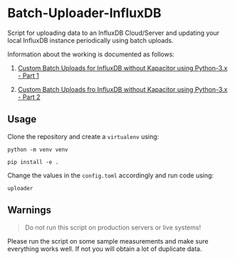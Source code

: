 # Batch-Uploader-InfluxDB
Script for uploading data to an InfluxDB Cloud/Server and updating your local InfluxDB instance periodically using batch uploads.

Information about the working is documented as follows:

1. [Custom Batch Uploads for InfluxDB without Kapacitor using Python-3.x - Part 1](https://medium.com/@shantanoodesai/custom-batch-uploads-for-influxdb-without-kapacitor-using-python-3-x-part-1-6720381b5ac0)

2. [Custom Batch Uploads fro InfluxDB without Kapacitor using Python-3.x - Part 2](https://medium.com/@shantanoodesai/custom-batch-uploads-for-influxdb-without-kapacitor-using-python-3-x-part-2-70ee87668b3e)


## Usage
Clone the repository and create a `virtualenv` using:

    python -m venv venv

    pip install -e .

Change the values in the `config.toml` accordingly and run code using:

    uploader

## Warnings

> Do not run this script on production servers or live systems!

Please run the script on some sample measurements and make sure everything works well.
If not you will obtain a lot of duplicate data.